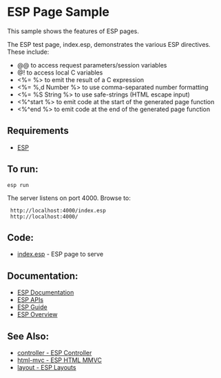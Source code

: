 ESP Page Sample
===

This sample shows the features of ESP pages.

The ESP test page, index.esp, demonstrates the various ESP directives. These include:

* @@ to access request parameters/session variables
* @! to access local C variables
* <%= %> to emit the result of a C expression
* <%= %,d Number %> to use comma-separated number formatting
* <%= %S String %> to use safe-strings (HTML escape input)
* <%^start %> to emit code at the start of the generated page function
* <%^end %> to emit code at the end of the generated page function

Requirements
---
* [ESP](https://embedthis.com/esp/download.html)

To run:
---
    esp run

The server listens on port 4000. Browse to: 
 
     http://localhost:4000/index.esp
     http://localhost:4000/

Code:
---
* [index.esp](index.esp) - ESP page to serve

Documentation:
---
* [ESP Documentation](https://embedthis.com/esp/doc/index.html)
* [ESP APIs](https://embedthis.com/esp/doc/api/esp.html)
* [ESP Guide](https://embedthis.com/esp/doc/users/index.html)
* [ESP Overview](https://embedthis.com/esp/doc/users/using.html)

See Also:
---
* [controller - ESP Controller](../controller/README.md)
* [html-mvc - ESP HTML MMVC](../html-mvc/README.md)
* [layout - ESP Layouts](../layout/README.md)
